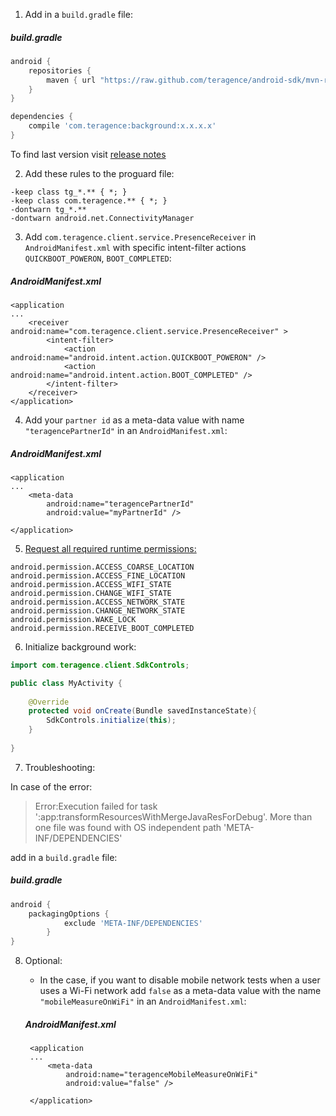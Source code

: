 1. Add in a `build.gradle` file:
##### build.gradle
```groovy
android {
    repositories {
        maven { url "https://raw.github.com/teragence/android-sdk/mvn-rep" }
    }
}
```
```groovy
dependencies {
    compile 'com.teragence:background:x.x.x.x'
}
```
To find last version visit [release notes](https://github.com/Teragence/android-sdk/blob/master/release_notes.md)

2. Add these rules to the proguard file:

```
-keep class tg_*.** { *; }
-keep class com.teragence.** { *; }
-dontwarn tg_*.**
-dontwarn android.net.ConnectivityManager
```

3. Add `com.teragence.client.service.PresenceReceiver` in `AndroidManifest.xml`
with specific intent-filter actions `QUICKBOOT_POWERON`, `BOOT_COMPLETED`:

##### AndroidManifest.xml

    <application
    ...
        <receiver android:name="com.teragence.client.service.PresenceReceiver" >
            <intent-filter>
                <action android:name="android.intent.action.QUICKBOOT_POWERON" />
                <action android:name="android.intent.action.BOOT_COMPLETED" />
            </intent-filter>
        </receiver>
    </application>
    
4. Add your `partner id` as a meta-data value with name `"teragencePartnerId"` in an `AndroidManifest.xml`:

##### AndroidManifest.xml
    <application
    ...
        <meta-data
            android:name="teragencePartnerId"
            android:value="myPartnerId" />
    
    </application>
    
5. [Request all required runtime permissions:](https://developer.android.com/training/permissions/requesting.html)

```android.permission.INTERNET
android.permission.ACCESS_COARSE_LOCATION
android.permission.ACCESS_FINE_LOCATION
android.permission.ACCESS_WIFI_STATE
android.permission.CHANGE_WIFI_STATE
android.permission.ACCESS_NETWORK_STATE
android.permission.CHANGE_NETWORK_STATE
android.permission.WAKE_LOCK
android.permission.RECEIVE_BOOT_COMPLETED
```

6. Initialize background work:

```java
import com.teragence.client.SdkControls;

public class MyActivity {
    
    @Override
    protected void onCreate(Bundle savedInstanceState){
        SdkControls.initialize(this);
    }
	
}

```

7. Troubleshooting:

In case of the error: 

>Error:Execution failed for task ':app:transformResourcesWithMergeJavaResForDebug'.
More than one file was found with OS independent path 'META-INF/DEPENDENCIES'
    
add in a `build.gradle` file:
    
##### build.gradle
```groovy
android {
    packagingOptions {
            exclude 'META-INF/DEPENDENCIES'
        }
}
```

8. Optional:

    - In the case, if you want to disable mobile network tests when a user uses
    a Wi-Fi network add `false` as a meta-data value with the name `"mobileMeasureOnWiFi"`
    in an `AndroidManifest.xml`:

    ##### AndroidManifest.xml
        <application
        ...
            <meta-data
                android:name="teragenceMobileMeasureOnWiFi"
                android:value="false" />

        </application>